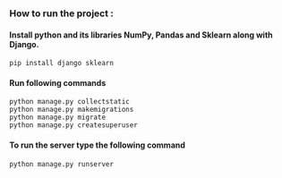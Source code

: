 ### How to run the project :
#### Install python and its libraries NumPy, Pandas and Sklearn along with Django. 
```
pip install django sklearn
```
#### Run following commands
```
python manage.py collectstatic
python manage.py makemigrations 
python manage.py migrate
python manage.py createsuperuser
```
#### To run the server type the following command
    python manage.py runserver
